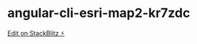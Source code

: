 # angular-cli-esri-map2-kr7zdc

[Edit on StackBlitz ⚡️](https://stackblitz.com/edit/angular-cli-esri-map2-kr7zdc)